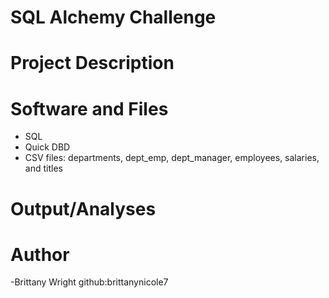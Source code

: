 # SQL Alchemy Challenge

# Project Description 


# Software and Files
- SQL
- Quick DBD
- CSV files: departments, dept_emp, dept_manager, employees, salaries, and titles 

# Output/Analyses



# Author 
-Brittany Wright github:brittanynicole7
